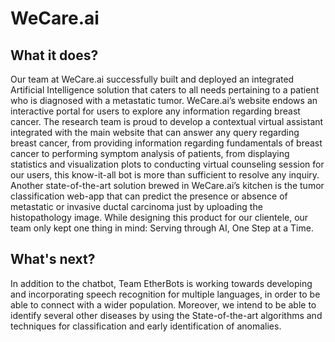 # WeCare.ai


## What it does? 

Our team at WeCare.ai successfully built and deployed an integrated Artificial Intelligence solution that caters to all needs pertaining to a patient who is diagnosed with a metastatic tumor. WeCare.ai’s website endows an interactive portal for users to explore any information regarding breast cancer. The research team is proud to develop a contextual virtual assistant integrated with the main website that can answer any query regarding breast cancer, from providing information regarding fundamentals of breast cancer to performing symptom analysis of patients, from displaying statistics and visualization plots to conducting virtual counseling session for our users, this know-it-all bot is more than sufficient to resolve any inquiry. Another state-of-the-art solution brewed in WeCare.ai’s kitchen is the tumor classification web-app that can predict the presence or absence of metastatic or invasive ductal carcinoma just by uploading the histopathology image. While designing this product for our clientele, our team only kept one thing in mind: Serving through AI, One Step at a Time.

## What's next?
In addition to the chatbot, Team EtherBots is working towards developing and incorporating speech recognition for multiple languages, in order to be able to connect with a wider population.
Moreover, we intend to be able to identify several other diseases by using the State-of-the-art algorithms and techniques for classification and early identification of anomalies.
